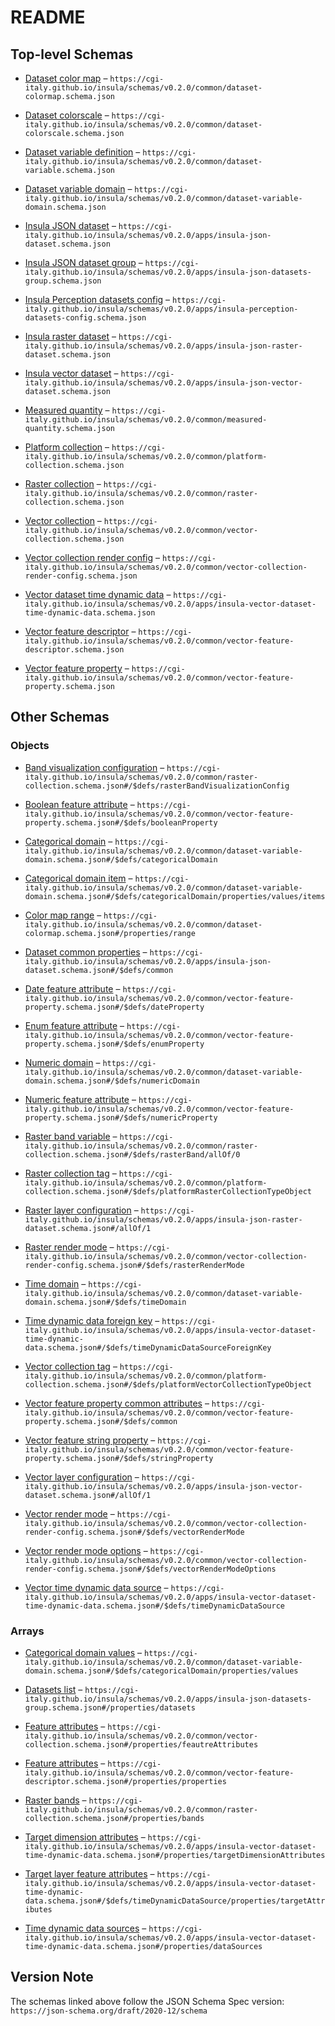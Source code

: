 # README

## Top-level Schemas

* [Dataset color map](./dataset-colormap.md "Definition of a dataset color map") – `https://cgi-italy.github.io/insula/schemas/v0.2.0/common/dataset-colormap.schema.json`

* [Dataset colorscale](./dataset-colorscale.md) – `https://cgi-italy.github.io/insula/schemas/v0.2.0/common/dataset-colorscale.schema.json`

* [Dataset variable definition](./dataset-variable.md "Definition of a dataset variable") – `https://cgi-italy.github.io/insula/schemas/v0.2.0/common/dataset-variable.schema.json`

* [Dataset variable domain](./dataset-variable-domain.md "Definition of a variable domain") – `https://cgi-italy.github.io/insula/schemas/v0.2.0/common/dataset-variable-domain.schema.json`

* [Insula JSON dataset](./insula-json-dataset.md "Insula JSON dataset configuration") – `https://cgi-italy.github.io/insula/schemas/v0.2.0/apps/insula-json-dataset.schema.json`

* [Insula JSON dataset group](./insula-json-datasets-group.md "Insula JSON dataset group configuration") – `https://cgi-italy.github.io/insula/schemas/v0.2.0/apps/insula-json-datasets-group.schema.json`

* [Insula Perception datasets config](./insula-perception-datasets-config.md "Insula Perception datasets config") – `https://cgi-italy.github.io/insula/schemas/v0.2.0/apps/insula-perception-datasets-config.schema.json`

* [Insula raster dataset](./insula-json-raster-dataset.md "Insula JSON raster dataset configuration") – `https://cgi-italy.github.io/insula/schemas/v0.2.0/apps/insula-json-raster-dataset.schema.json`

* [Insula vector dataset](./insula-json-vector-dataset.md "Insula JSON vector dataset configuration") – `https://cgi-italy.github.io/insula/schemas/v0.2.0/apps/insula-json-vector-dataset.schema.json`

* [Measured quantity](./measured-quantity.md "The quantity measured by a variable") – `https://cgi-italy.github.io/insula/schemas/v0.2.0/common/measured-quantity.schema.json`

* [Platform collection](./platform-collection.md "Platform collection metadata") – `https://cgi-italy.github.io/insula/schemas/v0.2.0/common/platform-collection.schema.json`

* [Raster collection](./raster-collection.md "Definition of a raster collection") – `https://cgi-italy.github.io/insula/schemas/v0.2.0/common/raster-collection.schema.json`

* [Vector collection](./vector-collection.md "Definition of a vector collection") – `https://cgi-italy.github.io/insula/schemas/v0.2.0/common/vector-collection.schema.json`

* [Vector collection render config](./vector-collection-render-config.md "Definition of vector collection rendering configuration") – `https://cgi-italy.github.io/insula/schemas/v0.2.0/common/vector-collection-render-config.schema.json`

* [Vector dataset time dynamic data](./insula-vector-dataset-time-dynamic-data.md "Definition of a vector dataset time dynamic data") – `https://cgi-italy.github.io/insula/schemas/v0.2.0/apps/insula-vector-dataset-time-dynamic-data.schema.json`

* [Vector feature descriptor](./vector-feature-descriptor.md "Metadata of a vector data source") – `https://cgi-italy.github.io/insula/schemas/v0.2.0/common/vector-feature-descriptor.schema.json`

* [Vector feature property](./vector-feature-property.md "Definition of a vector feature property") – `https://cgi-italy.github.io/insula/schemas/v0.2.0/common/vector-feature-property.schema.json`

## Other Schemas

### Objects

* [Band visualization configuration](./raster-collection-defs-band-visualization-configuration.md "Define band additional parameters used for visualization") – `https://cgi-italy.github.io/insula/schemas/v0.2.0/common/raster-collection.schema.json#/$defs/rasterBandVisualizationConfig`

* [Boolean feature attribute](./vector-feature-property-defs-boolean-feature-attribute.md "Definition of vector feature boolean property specific attributes") – `https://cgi-italy.github.io/insula/schemas/v0.2.0/common/vector-feature-property.schema.json#/$defs/booleanProperty`

* [Categorical domain](./dataset-variable-domain-defs-categorical-domain.md "Definition of a categorical variable domain") – `https://cgi-italy.github.io/insula/schemas/v0.2.0/common/dataset-variable-domain.schema.json#/$defs/categoricalDomain`

* [Categorical domain item](./dataset-variable-domain-defs-categorical-domain-properties-categorical-domain-values-categorical-domain-item.md "Definition of a categorical domain item") – `https://cgi-italy.github.io/insula/schemas/v0.2.0/common/dataset-variable-domain.schema.json#/$defs/categoricalDomain/properties/values/items`

* [Color map range](./dataset-colormap-properties-color-map-range.md) – `https://cgi-italy.github.io/insula/schemas/v0.2.0/common/dataset-colormap.schema.json#/properties/range`

* [Dataset common properties](./insula-json-dataset-defs-dataset-common-properties.md "Dataset common properties") – `https://cgi-italy.github.io/insula/schemas/v0.2.0/apps/insula-json-dataset.schema.json#/$defs/common`

* [Date feature attribute](./vector-feature-property-defs-date-feature-attribute.md "Definition of vector feature date property specific attributes") – `https://cgi-italy.github.io/insula/schemas/v0.2.0/common/vector-feature-property.schema.json#/$defs/dateProperty`

* [Enum feature attribute](./vector-feature-property-defs-enum-feature-attribute.md "Definition of vector feature enum property specific attributes") – `https://cgi-italy.github.io/insula/schemas/v0.2.0/common/vector-feature-property.schema.json#/$defs/enumProperty`

* [Numeric domain](./dataset-variable-domain-defs-numeric-domain.md "Definition of a numeric variable domain") – `https://cgi-italy.github.io/insula/schemas/v0.2.0/common/dataset-variable-domain.schema.json#/$defs/numericDomain`

* [Numeric feature attribute](./vector-feature-property-defs-numeric-feature-attribute.md "Definition of vector feature numeric property specific attributes") – `https://cgi-italy.github.io/insula/schemas/v0.2.0/common/vector-feature-property.schema.json#/$defs/numericProperty`

* [Raster band variable](./raster-collection-defs-raster-band-allof-raster-band-variable.md "Raster band variable definition") – `https://cgi-italy.github.io/insula/schemas/v0.2.0/common/raster-collection.schema.json#/$defs/rasterBand/allOf/0`

* [Raster collection tag](./platform-collection-defs-raster-collection-tag.md "The raster collection tag") – `https://cgi-italy.github.io/insula/schemas/v0.2.0/common/platform-collection.schema.json#/$defs/platformRasterCollectionTypeObject`

* [Raster layer configuration](./insula-json-raster-dataset-allof-raster-layer-configuration.md "Geoserver raster layer information") – `https://cgi-italy.github.io/insula/schemas/v0.2.0/apps/insula-json-raster-dataset.schema.json#/allOf/1`

* [Raster render mode](./vector-collection-render-config-defs-raster-render-mode.md "The vector will be rasterized for rendering") – `https://cgi-italy.github.io/insula/schemas/v0.2.0/common/vector-collection-render-config.schema.json#/$defs/rasterRenderMode`

* [Time domain](./dataset-variable-domain-defs-time-domain.md "Definition of a date variable domain") – `https://cgi-italy.github.io/insula/schemas/v0.2.0/common/dataset-variable-domain.schema.json#/$defs/timeDomain`

* [Time dynamic data foreign key](./insula-vector-dataset-time-dynamic-data-defs-time-dynamic-data-foreign-key.md "Define the relation between the source and the target collection") – `https://cgi-italy.github.io/insula/schemas/v0.2.0/apps/insula-vector-dataset-time-dynamic-data.schema.json#/$defs/timeDynamicDataSourceForeignKey`

* [Vector collection tag](./platform-collection-defs-vector-collection-tag.md "The vector collection tag") – `https://cgi-italy.github.io/insula/schemas/v0.2.0/common/platform-collection.schema.json#/$defs/platformVectorCollectionTypeObject`

* [Vector feature property common attributes](./vector-feature-property-defs-vector-feature-property-common-attributes.md "Definition of vector feature property common attribute") – `https://cgi-italy.github.io/insula/schemas/v0.2.0/common/vector-feature-property.schema.json#/$defs/common`

* [Vector feature string property](./vector-feature-property-defs-vector-feature-string-property.md "Definition of vector feature string property specific attributes") – `https://cgi-italy.github.io/insula/schemas/v0.2.0/common/vector-feature-property.schema.json#/$defs/stringProperty`

* [Vector layer configuration](./insula-json-vector-dataset-allof-vector-layer-configuration.md "Geoserver vector layer information") – `https://cgi-italy.github.io/insula/schemas/v0.2.0/apps/insula-json-vector-dataset.schema.json#/allOf/1`

* [Vector render mode](./vector-collection-render-config-defs-vector-render-mode.md "The vector will be rendered on the client side") – `https://cgi-italy.github.io/insula/schemas/v0.2.0/common/vector-collection-render-config.schema.json#/$defs/vectorRenderMode`

* [Vector render mode options](./vector-collection-render-config-defs-vector-render-mode-options.md "The vector render mode rendering options") – `https://cgi-italy.github.io/insula/schemas/v0.2.0/common/vector-collection-render-config.schema.json#/$defs/vectorRenderModeOptions`

* [Vector time dynamic data source](./insula-vector-dataset-time-dynamic-data-defs-vector-time-dynamic-data-source.md "Vector time dynamic data source") – `https://cgi-italy.github.io/insula/schemas/v0.2.0/apps/insula-vector-dataset-time-dynamic-data.schema.json#/$defs/timeDynamicDataSource`

### Arrays

* [Categorical domain values](./dataset-variable-domain-defs-categorical-domain-properties-categorical-domain-values.md "The domain allowed values") – `https://cgi-italy.github.io/insula/schemas/v0.2.0/common/dataset-variable-domain.schema.json#/$defs/categoricalDomain/properties/values`

* [Datasets list](./insula-json-datasets-group-properties-datasets-list.md "The list of datasets for the group") – `https://cgi-italy.github.io/insula/schemas/v0.2.0/apps/insula-json-datasets-group.schema.json#/properties/datasets`

* [Feature attributes](./vector-collection-properties-feature-attributes.md "The feature attributes definitions") – `https://cgi-italy.github.io/insula/schemas/v0.2.0/common/vector-collection.schema.json#/properties/feautreAttributes`

* [Feature attributes](./vector-feature-descriptor-properties-feature-attributes.md "The feature attributes definitions") – `https://cgi-italy.github.io/insula/schemas/v0.2.0/common/vector-feature-descriptor.schema.json#/properties/properties`

* [Raster bands](./raster-collection-properties-raster-bands.md "The raster bands definitions") – `https://cgi-italy.github.io/insula/schemas/v0.2.0/common/raster-collection.schema.json#/properties/bands`

* [Target dimension attributes](./insula-vector-dataset-time-dynamic-data-properties-target-dimension-attributes.md "Define the target collection attributes to use as dimensions") – `https://cgi-italy.github.io/insula/schemas/v0.2.0/apps/insula-vector-dataset-time-dynamic-data.schema.json#/properties/targetDimensionAttributes`

* [Target layer feature attributes](./insula-vector-dataset-time-dynamic-data-defs-vector-time-dynamic-data-source-properties-target-layer-feature-attributes.md) – `https://cgi-italy.github.io/insula/schemas/v0.2.0/apps/insula-vector-dataset-time-dynamic-data.schema.json#/$defs/timeDynamicDataSource/properties/targetAttributes`

* [Time dynamic data sources](./insula-vector-dataset-time-dynamic-data-properties-time-dynamic-data-sources.md "The list of tyme dynamic attributes data sources") – `https://cgi-italy.github.io/insula/schemas/v0.2.0/apps/insula-vector-dataset-time-dynamic-data.schema.json#/properties/dataSources`

## Version Note

The schemas linked above follow the JSON Schema Spec version: `https://json-schema.org/draft/2020-12/schema`
